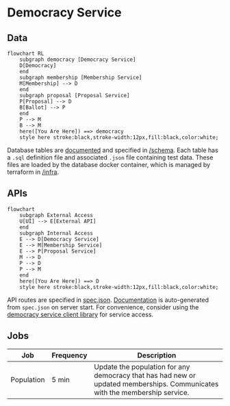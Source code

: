 # Democracy Service

## Data

```mermaid
flowchart RL
    subgraph democracy [Democracy Service]
    D[Democracy]
    end
    subgraph membership [Membership Service]
    M[Membership] --> D
    end
    subgraph proposal [Proposal Service]
    P[Proposal] --> D
    B[Ballot] --> P
    end
    P --> M
    B --> M
    here([You Are Here]) ==> democracy
    style here stroke:black,stroke-width:12px,fill:black,color:white;
```

Database tables are [documented](./schema/README.md) and specified in [/schema](./schema/). Each table has a `.sql` definition file and associated `.json` file containing test data. These files are loaded by the database docker container, which is managed by terraform in [/infra](../../infra).

## APIs

```mermaid
flowchart
    subgraph External Access
    U[UI] --> E[External API]
    end
    subgraph Internal Access
    E --> D[Democracy Service]
    E --> M[Membership Service]
    E --> P[Proposal Service]
    M --> D
    P --> D
    P --> M
    end
    here([You Are Here]) ==> D
    style here stroke:black,stroke-width:12px,fill:black,color:white;
```

API routes are specified in [spec.json](./spec.json). [Documentation](./source/README.md) is auto-generated from `spec.json` on server start. For convenience, consider using the [democracy service client library](./client/) for service access.

## Jobs

| Job | Frequency | Description |
| -- | -- | -- |
| Population | 5 min | Update the population for any democracy that has had new or updated memberships. Communicates with the membership service. |
